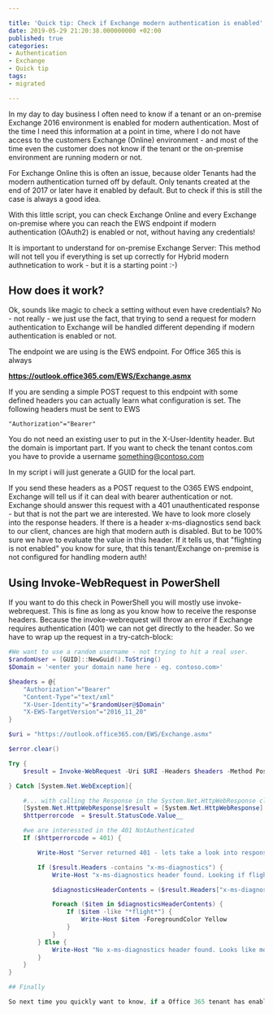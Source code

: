 ```yaml
---

title: 'Quick tip: Check if Exchange modern authentication is enabled'
date: 2019-05-29 21:20:38.000000000 +02:00
published: true
categories:
- Authentication
- Exchange
- Quick tip
tags:
- migrated

---
```


In my day to day business I often need to know if a tenant or an on-premise Exchange 2016 environment is enabled for modern authentication. Most of the time I need this information at a point in time, where I do not have access to the customers Exchange (Online) environment - and most of the time even the customer does not know if the tenant or the on-premise environment are running modern or not.

For Exchange Online this is often an issue, because older Tenants had the modern authentication turned off by default. Only tenants created at the end of 2017 or later have it enabled by default. But to check if this is still the case is always a good idea.

With this little script, you can check Exchange Online and every Exchange on-premise where you can reach the EWS endpoint if modern authentication (OAuth2) is enabled or not, without having any credentials!

It is important to understand for on-premise Exchange Server: This method will not tell you if everything is set up correctly for Hybrid modern authnetication to work - but it is a starting point :-)

## How does it work?

Ok, sounds like magic to check a setting without even have credentials? No - not really - we just use the fact, that trying to send a request for modern authentication to Exchange will be handled different depending if modern authentication is enabled or not.

The endpoint we are using is the EWS endpoint. For Office 365 this is always

**https://outlook.office365.com/EWS/Exchange.asmx**

If you are sending a simple POST request to this endpoint with some defined headers you can actually learn what configuration is set. The following headers must be sent to EWS

    "Authorization"="Bearer"

You do not need an existing user to put in the X-User-Identity header. But the domain is important part. If you want to check the tenant contos.com you have to provide a username something@contoso.com

In my script i will just generate a GUID for the local part.

If you send these headers as a POST request to the O365 EWS endpoint, Exchange will tell us if it can deal with bearer authentication or not. Exchange should answer this request with a 401 unauthenticated response - but that is not the part we are interested. We have to look more closely into the response headers. If there is a header x-ms-diagnostics send back to our client, chances are high that modern auth is disabled. But to be 100% sure we have to evaluate the value in this header. If it tells us, that "flighting is not enabled" you know for sure, that this tenant/Exchange on-premise is not configured for handling modern auth!

## Using Invoke-WebRequest in PowerShell

If you want to do this check in PowerShell you will mostly use invoke-webrequest. This is fine as long as you know how to receive the response headers. Because the invoke-webrequest will throw an error if Exchange requires authentication (401) we can not get directly to the header. So we have to wrap up the request in a try-catch-block:

```powershell 
#We want to use a random username - not trying to hit a real user.
$randomUser = [GUID]::NewGuid().ToString()
$Domain = '<enter your domain name here - eg. contoso.com>'

$headers = @{
    "Authorization"="Bearer"
    "Content-Type"="text/xml"
    "X-User-Identity"="$randomUser@$Domain"
    "X-EWS-TargetVersion"="2016_11_20"
}

$uri = "https://outlook.office365.com/EWS/Exchange.asmx"

$error.clear()

Try {
    $result = Invoke-WebRequest -Uri $URI -Headers $headers -Method Post

} Catch [System.Net.WebException]{

    #... with calling the Response in the System.Net.HttpWebResponse class.
    [System.Net.HttpWebResponse]$result = [System.Net.HttpWebResponse] $_.Exception.Response
    $httperrorcode  = $result.StatusCode.Value__

    #we are interessted in the 401 NotAuthenticated
    If ($httperrorcode = 401) {

        Write-Host "Server returned 401 - lets take a look into response headers" -ForegroundColor Yellow

        If ($result.Headers -contains "x-ms-diagnostics") {
            Write-Host "x-ms-diagnostics header found. Looking if flighting is enabled...."

            $diagnosticsHeaderContents = ($result.Headers["x-ms-diagnostics"]).Split(";")

            Foreach ($item in $diagnosticsHeaderContents) {
                If ($item -like "*flight*") {
                    Write-Host $item -ForegroundColor Yellow
                }
            }
        } Else {
            Write-Host "No x-ms-diagnostics header found. Looks like modern auth is active" -ForegroundColor Green
        }
    }
}

## Finally

So next time you quickly want to know, if a Office 365 tenant has enabled modern authentication or not, you can check this setting without any credentials. The only thing you need to know is one of the configured domains that is used.
